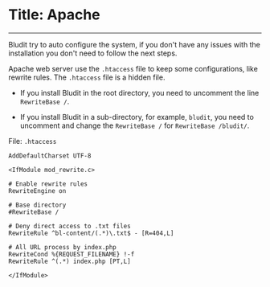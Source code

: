 # Title: Apache
<!-- Position: 1 -->
---
Bludit try to auto configure the system, if you don't have any issues with the installation you don't need to follow the next steps.

Apache web server use the `.htaccess` file to keep some configurations, like rewrite rules. The `.htaccess` file is a hidden file.

- If you install Bludit in the root directory, you need to uncomment the line `RewriteBase /`.

- If you install Bludit in a sub-directory, for example, `bludit`, you need to uncomment and change the `RewriteBase /` for `RewriteBase /bludit/`.

File: `.htaccess`

```
AddDefaultCharset UTF-8

<IfModule mod_rewrite.c>

# Enable rewrite rules
RewriteEngine on

# Base directory
#RewriteBase /

# Deny direct access to .txt files
RewriteRule ^bl-content/(.*)\.txt$ - [R=404,L]

# All URL process by index.php
RewriteCond %{REQUEST_FILENAME} !-f
RewriteRule ^(.*) index.php [PT,L]

</IfModule>
```



